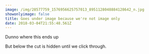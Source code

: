 ```yaml
---
image: /img/28577759_1576956625757013_8951128048884128642_n.jpg
showonlyimage: false
title: Goes under image because we're not image only
date: 2018-03-04T21:55:48.561Z
---
```

Dunno where this ends up

<!--more-->

But below the cut is hidden until we click through.
